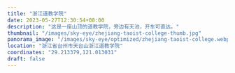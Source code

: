 ```yaml
---
title: "浙江道教学院"
date: 2023-05-27T12:30:54+08:00
description: "这是一座山顶的道教学院，旁边有天池，开车可直达。"
thumbnail: "/images/sky-eye/zhejiang-taoist-college-thumb.jpg"
panorama_image: "/images/sky-eye/optimized/zhejiang-taoist-college.webp"
location: "浙江省台州市天台山浙江道教学院"
coordinates: "29.213379,121.013031"
draft: false
---
```

